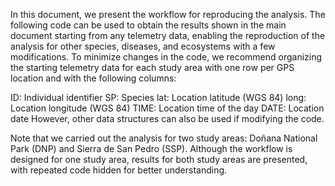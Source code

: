 In this document, we present the workflow for reproducing the analysis. The following code can be used to obtain the results shown in the main document starting from any telemetry data, enabling the reproduction of the analysis for other species, diseases, and ecosystems with a few modifications. To minimize changes in the code, we recommend organizing the starting telemetry data for each study area with one row per GPS location and with the following columns:

ID: Individual identifier
SP: Species
lat: Location latitude (WGS 84)
long: Location longitude (WGS 84)
TIME: Location time of the day
DATE: Location date
However, other data structures can also be used if modifying the code.

Note that we carried out the analysis for two study areas: Doñana National Park (DNP) and Sierra de San Pedro (SSP). Although the workflow is designed for one study area, results for both study areas are presented, with repeated code hidden for better understanding.
